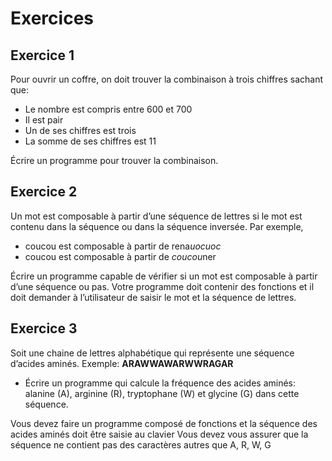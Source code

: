 # Exercices

## Exercice 1
Pour ouvrir un coffre, on doit trouver la combinaison à trois chiffres sachant que:
   - Le nombre est compris entre 600 et 700
   - Il est pair
   - Un de ses chiffres est trois
   - La somme de ses chiffres est 11
   
Écrire un programme pour trouver la combinaison.


## Exercice 2
Un mot est composable à partir d’une séquence de lettres si le mot est contenu dans la séquence ou dans la séquence inversée. Par exemple, 
- coucou est composable à partir de rena*uocuoc*
- coucou est composable à partir de *coucou*ner

Écrire un programme capable de vérifier si un mot est composable à partir d’une séquence ou pas. Votre programme doit contenir des fonctions et il doit demander à l’utilisateur de saisir le mot et la séquence de lettres.


## Exercice 3
Soit une chaine de lettres alphabétique qui représente une séquence d’acides aminés. Exemple: **ARAWWAWARWWRAGAR**

- Écrire un programme qui calcule la fréquence des acides aminés:
 alanine (A), arginine (R), tryptophane (W) et glycine (G) dans cette séquence.

Vous devez faire un programme composé de fonctions et la séquence des acides aminés doit être saisie au clavier
Vous devez vous assurer que la séquence ne contient pas des caractères autres que A, R, W, G

